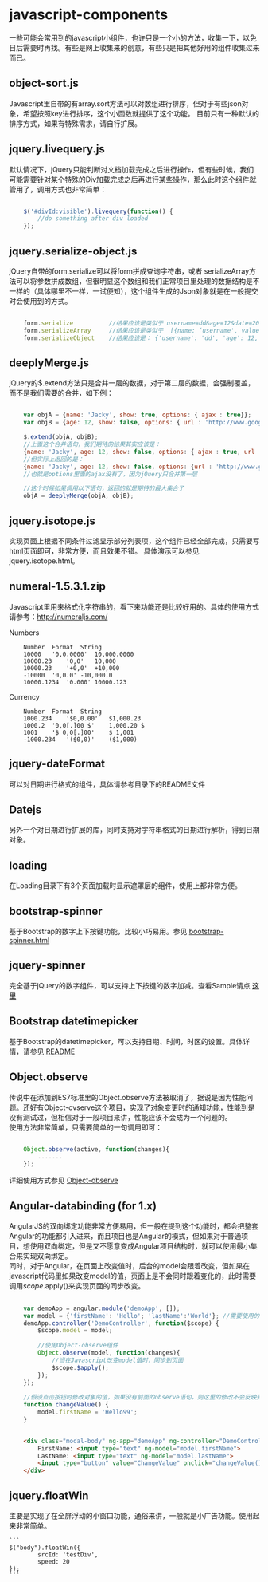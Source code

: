 # javascript-components
 一些可能会常用到的javascript小组件，也许只是一个小的方法，收集一下，以免日后需要时再找。有些是网上收集来的创意，有些只是把其他好用的组件收集过来而已。

## object-sort.js
Javascript里自带的有array.sort方法可以对数组进行排序，但对于有些json对象，希望按照key进行排序，这个小函数就提供了这个功能。
目前只有一种默认的排序方式，如果有特殊需求，请自行扩展。

## jquery.livequery.js
默认情况下，jQuery只能判断对文档加载完成之后进行操作，但有些时候，我们可能需要针对某个特殊的Div加载完成之后再进行某些操作，那么此时这个组件就管用了，调用方式也非常简单：

```javascript

	$('#divId:visible').livequery(function() {
		//do something after div loaded
	});
```

## jquery.serialize-object.js
jQuery自带的form.serialize可以将form拼成查询字符串，或者 serializeArray方法可以将参数拼成数组，但很明显这个数组和我们正常项目里处理的数据结构是不一样的（具体哪里不一样，一试便知），这个组件生成的Json对象就是在一般提交时会使用到的方式。

```javascript

	form.serialize     		//结果应该是类似于 username=dd&age=12&date=20120122 这样的格式
	form.serializeArray   	//结果应该是类似于  [{name: ‘username', value: 'dd'}, {name: 'age', value: 12}]
	form.serializeObject 	//结果应该是： {'username': 'dd', 'age': 12, 'date': ''20120122}   (一般提交应该是需要这种格式吧)
```

## deeplyMerge.js
jQuery的$.extend方法只是合并一层的数据，对于第二层的数据，会强制覆盖，而不是我们需要的合并，如下例：

```javascript

	var objA = {name: 'Jacky', show: true, options: { ajax : true}};
	var objB = {age: 12, show: false, options: { url : 'http://www.google.com'}};

	$.extend(objA, objB);
	//上面这个合并语句，我们期待的结果其实应该是：
	{name: 'Jacky', age: 12, show: false, options: { ajax : true, url : 'http://www.google.com'}};
	//但实际上返回的是：
	{name: 'Jacky', age: 12, show: false, options: {url : 'http://www.google.com'}};
	//也就是options里面的ajax没有了，因为jQuery只合并第一层

	//这个时候如果调用以下语句，返回的就是期待的最大集合了
	objA = deeplyMerge(objA, objB);
```

## jquery.isotope.js
实现页面上根据不同条件过滤显示部分列表项，这个组件已经全部完成，只需要写html页面即可，非常方便，而且效果不错。
具体演示可以参见jquery.isotope.html。

## numeral-1.5.3.1.zip
Javascript里用来格式化字符串的，看下来功能还是比较好用的。具体的使用方式请参考：http://numeraljs.com/
  
Numbers

```
	Number	Format	String
	10000	'0,0.0000'	10,000.0000
	10000.23	'0,0'	10,000
	10000.23	'+0,0'	+10,000
	-10000	'0,0.0'	-10,000.0
	10000.1234	'0.000'	10000.123
```

Currency

```
	Number	Format	String
	1000.234	'$0,0.00'	$1,000.23
	1000.2	'0,0[.]00 $'	1,000.20 $
	1001	'$ 0,0[.]00'	$ 1,001
	-1000.234	'($0,0)'	($1,000)
```
## jquery-dateFormat
可以对日期进行格式的组件，具体请参考目录下的README文件
  
## Datejs
另外一个对日期进行扩展的库，同时支持对字符串格式的日期进行解析，得到日期对象。
  
## loading
在Loading目录下有3个页面加载时显示遮罩层的组件，使用上都非常方便。
  
## bootstrap-spinner
基于Bootstrap的数字上下按键功能，比较小巧易用。参见 [bootstrap-spinner.html](bootstrap-spinner.html)
  
## jquery-spinner
完全基于jQuery的数字组件，可以支持上下按键的数字加减。查看Sample请点 [这里](http://nakupanda.github.io/number-updown/)
  
## Bootstrap datetimepicker
基于Bootstrap的datetimepicker，可以支持日期、时间，时区的设置。具体详情，请参见 [README](bootstrap-datetimepicker/)

## Object.observe
传说中在添加到ES7标准里的Object.observe方法被取消了，据说是因为性能问题。还好有Object-ovserve这个项目，实现了对象变更时的通知功能，性能到是没有测试过，但相信对于一般项目来讲，性能应该不会成为一个问题的。  
使用方法非常简单，只需要简单的一句调用即可：

```javascript  

	Object.observe(active, function(changes){
		.......
	});
```
详细使用方式参见 [Object-observe](https://github.com/gary-jiao/object-observe)

## Angular-databinding (for 1.x)
AngularJS的双向绑定功能非常方便易用，但一般在提到这个功能时，都会把整套Angular的功能都引入进来，而且项目也是Angular的模式，但如果对于普通项目，想使用双向绑定，但是又不愿意变成Angular项目结构时，就可以使用最小集合来实现双向绑定。  
同时，对于Angular，在页面上改变值时，后台的model会跟着改变，但如果在javascript代码里如果改变model的值，页面上是不会同时跟着变化的，此时需要调用$scope.$apply()来实现页面的同步改变。

```javascript  
	
	var demoApp = angular.module('demoApp', []);
	var model = {'firstName': 'Hello'; 'lastName':'World'};	//需要使用的模型
	demoApp.controller('DemoController', function($scope) {
	    $scope.model = model;
		
		//使用Object-observe组件
	    Object.observe(model, function(changes){
			//当在Javascript改变model值时，同步到页面
	        $scope.$apply();	
	    });
	});
	
	//假设点击按钮时修改对象的值，如果没有前面的observe语句，则这里的修改不会反映到页面上。
	function changeValue() {
		model.firstName = 'Hello99';
	}
```

```html

	<div class="modal-body" ng-app="demoApp" ng-controller="DemoController">	
		FirstName: <input type="text" ng-model="model.firstName">
		LastName: <input type="text" ng-model="model.lastName">
		<input type="button" value="ChangeValue" onclick="changeValue();">
	</div>
```

## jquery.floatWin
主要是实现了在全屏浮动的小窗口功能，通俗来讲，一般就是小广告功能。使用起来非常简单。

	```
	$("body").floatWin({
	        srcId: 'testDiv',
	        speed: 20
	});
	```